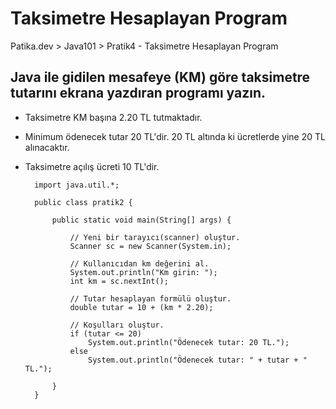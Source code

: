 # Taksimetre Hesaplayan Program
Patika.dev > Java101 > Pratik4 - Taksimetre Hesaplayan Program

## Java ile gidilen mesafeye (KM) göre taksimetre tutarını ekrana yazdıran programı yazın.

- Taksimetre KM başına 2.20 TL tutmaktadır.
- Minimum ödenecek tutar 20 TL'dir. 20 TL altında ki ücretlerde yine 20 TL alınacaktır.
- Taksimetre açılış ücreti 10 TL'dir.

		import java.util.*;
		
		public class pratik2 {

			public static void main(String[] args) {
			
				// Yeni bir tarayıcı(scanner) oluştur.
				Scanner sc = new Scanner(System.in);
		
				// Kullanıcıdan km değerini al.
				System.out.println("Km girin: ");
				int km = sc.nextInt();
		
				// Tutar hesaplayan formülü oluştur.
				double tutar = 10 + (km * 2.20);
		
				// Koşulları oluştur.
				if (tutar <= 20)
					System.out.println("Ödenecek tutar: 20 TL.");
				else
					System.out.println("Ödenecek tutar: " + tutar + " TL.");
		
			}
		}
